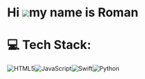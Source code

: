 # Hi ![](https://user-images.githubusercontent.com/18350557/176309783-0785949b-9127-417c-8b55-ab5a4333674e.gif)my name is Roman

# 💻 Tech Stack:
![HTML5](https://img.shields.io/badge/html5-%23E34F26.svg?style=for-the-badge&logo=html5&logoColor=white)![JavaScript](https://img.shields.io/badge/javascript-%23323330.svg?style=for-the-badge&logo=javascript&logoColor=%23F7DF1E)![Swift](https://img.shields.io/badge/swift-F54A2A?style=for-the-badge&logo=swift&logoColor=white)![Python](https://img.shields.io/badge/python-3670A0?style=for-the-badge&logo=python&logoColor=ffdd54)
